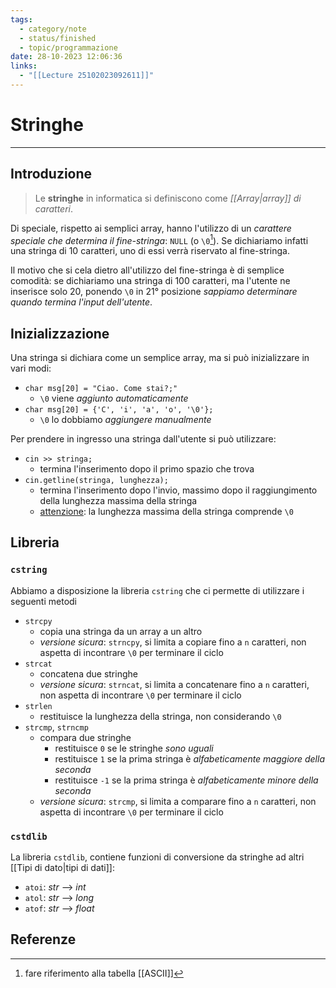 ```yaml
---
tags:
  - category/note
  - status/finished
  - topic/programmazione
date: 28-10-2023 12:06:36
links:
  - "[[Lecture 25102023092611]]"
---
```

# Stringhe
---
## Introduzione
> Le **stringhe** in informatica si definiscono come _[[Array|array]] di caratteri_.

Di speciale, rispetto ai semplici array, hanno l'utilizzo di un _carattere speciale che determina il fine-stringa_: `NULL` (o `\0`[^1]). Se dichiariamo infatti una stringa di 10 caratteri, uno di essi verrà riservato al fine-stringa.

Il motivo che si cela dietro all'utilizzo del fine-stringa è di semplice comodità: se dichiariamo una stringa di 100 caratteri, ma l'utente ne inserisce solo 20, ponendo `\0` in 21° posizione _sappiamo determinare quando termina l'input dell'utente_.

## Inizializzazione
Una stringa si dichiara come un semplice array, ma si può inizializzare in vari modi:
- `char msg[20] = "Ciao. Come stai?;"`
	- `\0` viene _aggiunto automaticamente_
- `char msg[20] = {'C', 'i', 'a', 'o', '\0'};`
	- `\0` lo dobbiamo _aggiungere manualmente_

Per prendere in ingresso una stringa dall'utente si può utilizzare:
- `cin >> stringa;`
	- termina l'inserimento dopo il primo spazio che trova
- `cin.getline(stringa, lunghezza);`
	- termina l'inserimento dopo l'invio, massimo dopo il raggiungimento della lunghezza massima della stringa
	- <u>attenzione</u>: la lunghezza massima della stringa comprende `\0`

## Libreria
### `cstring`
Abbiamo a disposizione la libreria `cstring` che ci permette di utilizzare i seguenti metodi
- `strcpy`
	- copia una stringa da un array a un altro
	- _versione sicura_: `strncpy`, si limita a copiare fino a `n` caratteri, non aspetta di incontrare `\0` per terminare il ciclo
- `strcat`
	- concatena due stringhe
	- _versione sicura_: `strncat`, si limita a concatenare fino a `n` caratteri, non aspetta di incontrare `\0` per terminare il ciclo
- `strlen`
	- restituisce la lunghezza della stringa, non considerando `\0`
- `strcmp`, `strncmp`
	- compara due stringhe
		- restituisce `0` se le stringhe _sono uguali_
		- restituisce `1` se la prima stringa è _alfabeticamente maggiore della seconda_
		- restituisce `-1` se la prima stringa è _alfabeticamente minore della seconda_
	- _versione sicura_: `strcmp`, si limita a comparare fino a `n` caratteri, non aspetta di incontrare `\0` per terminare il ciclo

### `cstdlib`
La libreria `cstdlib`, contiene funzioni di conversione da stringhe ad altri [[Tipi di dato|tipi di dati]]:
- `atoi`: _str_ --> _int_
- `atol`: _str_ --> _long_
- `atof`: _str_ --> _float_

## Referenze
[^1]: fare riferimento alla tabella [[ASCII]]